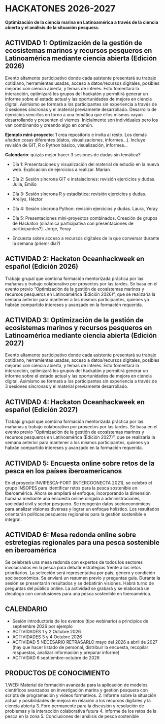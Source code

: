 # HACKATONES 2026-2027
**Optimización de la ciencia marina en Latinoamérica a través de la ciencia abierta y el análisis de la situación pesquera.**
## ACTIVIDAD 1:   Optimización de la gestión de ecosistemas marinos y recursos pesqueros en Latinoamérica mediante ciencia abierta (Edición 2026)
Evento altamente participativo donde cada asistente presentará su trabajo cotidiano, herramientas usadas, acceso a datos/recursos digitales, posibles mejoras con ciencia abierta, y temas de interés. Esto fomentará la interacción, optimizará los grupos del hackatón y permitirá generar un informe sobre el estado actual y las oportunidades de mejora en ciencia digital. Asímismo se formará a los participantes sin experiencia a través de 3 sesiones síncronas y el material previamente desarrollado.
Desarrollo de ejercicios sencillos en torno a una temática que ellos mismos vayan desarrollando y presenten el viernes. Inicialmente son individuales pero los van combinando y creando algo en común. 

**Ejemplo mini-proyecto**: 1 crea repositorio e invita al resto. Los demás añaden cosas diferentes (datos, visualizaciones, informes...). Incluye revisión de GIT, R o Python básico, visualización, informes...

**Calendario**: quizás mejor hacer 3 sesiones de dudas sin temática?
- Día 1: Presentaciones y visualización del material de estudio en la nueva web. Explicación de ejercicios a realizar. Marian
- Día 2: Sesión síncrona GIT e instalaciones: revisión ejercicios y dudas. Julia, Emilio
- Día 3: Sesión síncrona R y estadística: revisión ejercicios y dudas. Arellys, Héctor
- Día 4: Sesión síncrona Python: revisión ejercicios y dudas. Laura, Yeray
- Día 5: Presentaciones mini-proyectos combinados. Creación de grupos de Hackaton (dinámica participativa con presentaciones de participantes?). Jorge, Yeray

- Encuesta sobre acceso a recursos digitales de la que conversar durante la semana (priemr dia?)

## ACTIVIDAD 2: Hackaton Oceanhackweek en español (Edición 2026)
Trabajo grupal que combina formación mentorizada práctica por las mañanas y trabajo colaborativo por proyectos por las tardes. Se basa en el evento previo “Optimización de la gestión de ecosistemas marinos y recursos pesqueros en Latinoamérica (Edición 2026)”, que se realizaría la semana anterior para mantener a los mismos participantes, quienes ya habrán compartido intereses y avanzado en la formación requerida.
## ACTIVIDAD 3: Optimización de la gestión de ecosistemas marinos y recursos pesqueros en Latinoamérica mediante ciencia abierta (Edición 2027)
Evento altamente participativo donde cada asistente presentará su trabajo cotidiano, herramientas usadas, acceso a datos/recursos digitales, posibles mejoras con ciencia abierta, y temas de interés. Esto fomentará la interacción, optimizará los grupos del hackatón y permitirá generar un informe sobre el estado actual y las oportunidades de mejora en ciencia digital. Asímismo se formará a los participantes sin experiencia a través de 3 sesiones síncronas y el material previamente desarrollado.
## ACTIVIDAD 4: Hackaton Oceanhackweek en español (Edición 2027)
Trabajo grupal que combina formación mentorizada práctica por las mañanas y trabajo colaborativo por proyectos por las tardes. Se basa en el evento previo “Optimización de la gestión de ecosistemas marinos y recursos pesqueros en Latinoamérica (Edición 2027)”, que se realizaría la semana anterior para mantener a los mismos participantes, quienes ya habrán compartido intereses y avanzado en la formación requerida.
## ACTIVIDAD 5: Encuesta online sobre retos de la pesca en los países iberoamericanos
En el proyecto INVIPESCA-FORT (INTERCOONECTA 2021), se celebró el grupo INSOPES para identificar retos para la pesca sostenible en Iberoamérica. Ahora se ampliará el enfoque, incorporando la dimensión humana mediante una encuesta online dirigida a administraciones, sociedad civil y sector pesquero. Se recogerán datos socioeconómicos para analizar visiones
diversas y lograr un enfoque holístico. Los resultados orientarán políticas pesqueras regionales para la gestión sostenible e integral.
## ACTIVIDAD 6: Mesa redonda online sobre estretegias regionales para una pesca sostenible en iberoamérica
Se celebrará una mesa redonda con expertos de todos los sectores involucrados en la pesca para debatir estrategias frente a los retos prioritarios. La selección será representativa por país, género y condición socioeconómica. Se enviará un resumen previo y preguntas guía. Durante la sesión se presentarán resultados y se debatirán visiones. Habrá turno de preguntas del público online. La actividad se grabará y se elaborará un decálogo con conclusiones para una pesca sostenible en Iberoamérica.


## CALENDARIO
- Sesión introductoria de los eventos (tipo webinario) a principios de septiembre 2026 por ejemplo
- ACTIVIDADES 1 y 2 Octubre 2026
- ACTIVIDADES 3 y 4 Octubre 2026
- ACTIVIDAD 5 NECESARIO RETRASARLO
  mayo del 2026 a abril de 2027 (hay que hacer listado de personal, distribuir la encuesta, recopilar respuestas, analizar información y preparar informe) 
- ACTIVIDAD 6 
septiembre-octubre de 2026

## PRODUCTOS DE CONOCIMIENTO
1.WEB: Material de formación avanzada para la aplicación de modelos científicos avanzados en
investigación marina y gestión pesquera con scripts de programación y vídeos formativos.
2. Informe sobre la situación actual y posibilidades de mejora en relación a los recursos digitales y la
ciencia abierta
3. Foro permanente para la discusión y resolución de problemas y la interacción colaborativa futura
4. Informe de los retos de la pesca en la zona
5. Conclusiones del análisis de pesca sostenible
